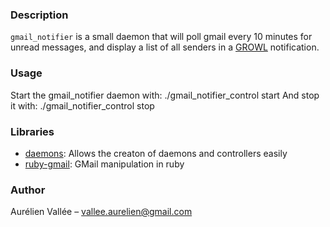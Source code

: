 ### Description
`gmail_notifier` is a small daemon that will poll gmail every 10 minutes for unread messages,
and display a list of all senders in a [GROWL](http://http://growl.info/) notification.

### Usage
Start the gmail_notifier daemon with:
    ./gmail_notifier_control start
And stop it with:
    ./gmail_notifier_control stop

### Libraries
- [daemons](http://daemons.rubyforge.org/): Allows the creaton of daemons and controllers easily
- [ruby-gmail](https://github.com/dcparker/ruby-gmail): GMail manipulation in ruby

### Author
Aurélien Vallée – <vallee.aurelien@gmail.com>